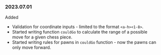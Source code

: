 ### 2023.07.01

Added

* Validation for coordinate inputs - limited to the format `<a-h><1-8>`.
* Started writing function `couldGo` to calculate the range of a possible move for a given chess piece. 
* Started writing rules for pawns in `couldGo` function - now the pawns can only move forward. 